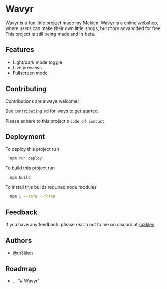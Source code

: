 
# Wavyr
Wavyr is a fun little project made my Meklen. Wavyr is a online webshop, where users can make their own little shops, but more advancded for free. This project is still being made and in beta.
## Features

- Light/dark mode toggle
- Live previews
- Fullscreen mode

## Contributing

Contributions are always welcome!

See [`contributing.md`](https://github.com/m3klen/Wavyr/blob/main/CONTRIBUTING.md) for ways to get started.

Please adhere to this project's `code of conduct`.
## Deployment

To deploy this project run

```bash
  npm run deploy
```

To build this project run

```bash
  npm build
```

To install this builds required node modules

```bash
  npm i --safe --force
```


## Feedback

If you have any feedback, please reach out to me on discord at [m3klen](https://discord.com/users/799947770014072852)
## Authors

- [@m3klen](https://github.com/m3klen)


## Roadmap

- ...
"# Wavyr" 
